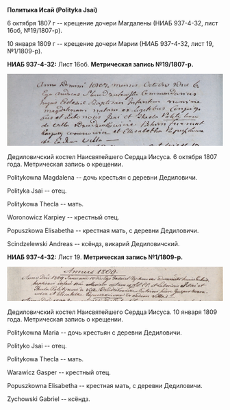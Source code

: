 **Политыка Исай (Polityka Jsai)**

6 октября 1807 г -- крещение дочери Магдалены (НИАБ 937-4-32, лист 16об,
№19/1807-р).

10 января 1809 г -- крещение дочери Марии (НИАБ 937-4-32, лист 19,
№1/1809-р).

**НИАБ 937-4-32:** Лист 16об. **Метрическая запись №19/1807-р.**

![](./media/cc3e094058d6113a8f44bf0821923247b127d843.png)

Дедиловичский костел Наисвятейшего Сердца Иисуса. 6 октября 1807 года.
Метрическая запись о крещении.

Politykowna Magdalena -- дочь крестьян с деревни Дедиловичи.

Polityka Jsai -- отец.

Politykowa Thecla -- мать.

Woronowicz Karpiey -- крестный отец.

Popuszkowa Elisabetha -- крестная мать, с деревни Дедиловичи.

Scindzelewski Andreas -- ксёндз, викарий Дедиловичский.

**НИАБ 937-4-32:** Лист 19. **Метрическая запись №1/1809-р.**

![](./media/8bf5c237c576b8337235cea8b00a84fa25cbdd04.png)

Дедиловичский костел Наисвятейшего Сердца Иисуса. 10 января 1809 года.
Метрическая запись о крещении.

Politykowna Maria -- дочь крестьян с деревни Дедиловичи.

Polityko Jsai -- отец.

Politykowa Thecla -- мать.

Warawicz Gasper -- крестный отец.

Popuszkowna Elisabetha -- крестная мать, с деревни Дедиловичи.

Zychowski Gabriel -- ксёндз.

